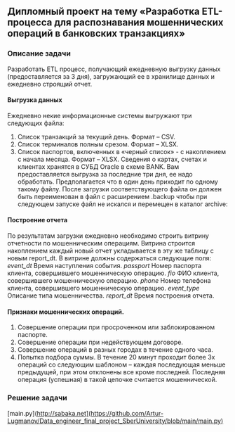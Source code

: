 ## Дипломный проект на тему «Разработка ETL-процесса для распознавания мошеннических операций в банковских транзакциях»

### Описание задачи
Разработать ETL процесс, получающий ежедневную выгрузку данных (предоставляется за 3 дня), загружающий ее в хранилище данных и ежедневно строящий отчет.

#### Выгрузка данных
Ежедневно некие информационные системы выгружают три следующих файла:
1. Список транзакций за текущий день. Формат – CSV.
2. Список терминалов полным срезом. Формат – XLSX.
3. Список паспортов, включенных в «черный список» - с накоплением с начала месяца. Формат – XLSX.
Сведения о картах, счетах и клиентах хранятся в СУБД Oracle в схеме BANK. 
Вам предоставляется выгрузка за последние три дня, ее надо обработать. Предполагается что в один день приходит по одному такому файлу. После загрузки соответствующего файла он должен быть переименован в файл с расширением .backup чтобы при следующем запуске файл не искался и перемещен в каталог archive:

#### Построение отчета
По результатам загрузки ежедневно необходимо строить витрину отчетности по мошенническим операциям. Витрина строится накоплением каждый новый отчет укладывается в эту же таблицу с новым report_dt.
В витрине должны содержаться следующие поля:
*event_dt*     Время наступления события.
*passport*     Номер паспорта клиента, совершившего мошенническую операцию.
*fio*          ФИО клиента, совершившего мошенническую операцию.
*phone*        Номер телефона клиента, совершившего мошенническую операцию.
*event_type*   Описание типа мошенничества.
*report_dt*    Время построения отчета.

#### Признаки мошеннических операций.
1. Совершение операции при просроченном или заблокированном паспорте.
2. Совершение операции при недействующем договоре.
3. Совершение операций в разных городах в течение одного часа.
4. Попытка подбора суммы. В течение 20 минут проходит более 3х операций со следующим шаблоном – каждая последующая меньше предыдущей, при этом отклонены все кроме последней. Последняя операция (успешная) в такой цепочке считается мошеннической.

### Решение задачи
[main.py](http://sabaka.net](https://github.com/Artur-Lugmanov/Data_engineer_final_project_SberUniversity/blob/main/main.py)
